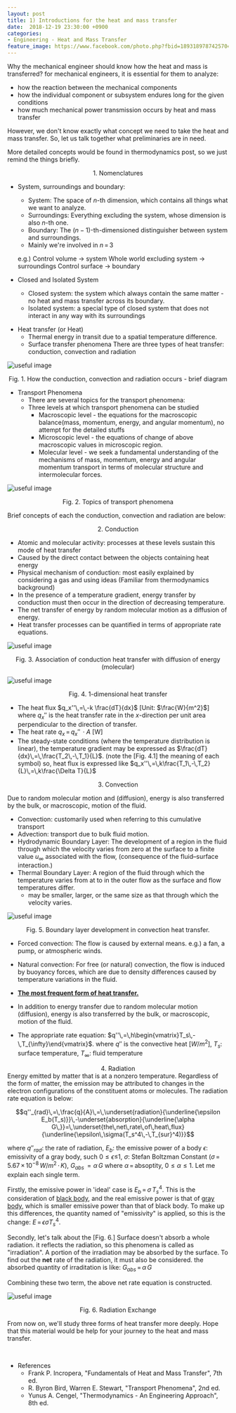 ```yaml
---
layout: post
title: 1) Introductions for the heat and mass transfer
date:  2018-12-19 23:30:00 +0900
categories:
- Engineering - Heat and Mass Transfer
feature_image: https://www.facebook.com/photo.php?fbid=1893189787425704&set=a.1893187554092594&type=3&theater
---
```


Why the mechanical engineer should know how the heat and mass is transferred? for mechanical engineers, it is essential for them to analyze:

- how the reaction between the mechanical components
- how the individual component or subsystem endures long for the given conditions
- how much mechanical power transmission occurs by heat and mass transfer

However, we don't know exactly what concept we need to take the heat and mass transfer. So, let us talk together what preliminaries are in need.

More detailed concepts would be found in thermodynamics post, so we just remind the things briefly.

<center>1. Nomenclatures</center>

- System, surroundings and boundary:

  - System: The space of $n$-th dimension, which contains all things what we want to analyze.
  - Surroundings: Everything excluding the system, whose dimension is also $n$-th one.
  - Boundary: The $(n-1)$-th-dimensioned distinguisher between system and surroundings.
  - Mainly we're involved in $n\,=\,3$

  e.g.) Control volume $\rightarrow$ system
  Whole world excluding system $\rightarrow$ surroundings
  Control surface $\rightarrow$ boundary

- Closed and Isolated System

  - Closed system: the system which always contain the same matter - no heat and mass transfer across its boundary.
  - Isolated system: a special type of closed system that does not interact in any way with its surroundings

* Heat transfer (or Heat)
  * Thermal energy in transit due to a spatial temperature difference.
  * Surface transfer phenomena
    There are three types of heat transfer: conduction, convection and radiation

![useful image](https://raw.githubusercontent.com/brandonkim12/brandonkim12.github.io/master/assets/thermodynamics_and_heat_transfer/fig_1.JPG)

<center>Fig. 1. How the conduction, convection and radiation occurs - brief diagram</center>

* Transport Phenomena
  * There are several topics for the transport phenomena:
  * Three levels at which transport phenomena can be studied
    * Macroscopic level - the equations for the macroscopic balance(mass, momentum, energy, and angular momentum), no attempt for the detailed stuffs
    * Microscopic level - the equations of change of above macroscopic values in microscopic region.
    * Molecular level - we seek a fundamental understanding of the mechanisms of mass, momentum, energy and angular momentum transport in terms of molecular structure and intermolecular forces.

![useful image](https://raw.githubusercontent.com/brandonkim12/brandonkim12.github.io/master/assets/thermodynamics_and_heat_transfer/fig_2.JPG)

<center>Fig. 2. Topics of transport phenomena</center>

Brief concepts of each the conduction, convection and radiation are below:

<center>2. Conduction</center>

* Atomic and molecular activity: processes at these levels sustain this mode of heat transfer
* Caused by the direct contact between the objects containing heat energy
* Physical mechanism of conduction: most easily explained by considering a gas and using ideas (Familiar from thermodynamics background)
* In the presence of a temperature gradient, energy transfer by conduction must then occur in the direction of decreasing temperature.
* The net transfer of energy by random molecular motion as a diffusion of energy.
* Heat transfer processes can be quantified in terms of appropriate rate equations.

![useful image](https://raw.githubusercontent.com/brandonkim12/brandonkim12.github.io/master/assets/thermodynamics_and_heat_transfer/fig_3.JPG)

<center>Fig. 3. Association of conduction heat transfer with diffusion of energy (molecular)</center>

![useful image](https://raw.githubusercontent.com/brandonkim12/brandonkim12.github.io/master/assets/thermodynamics_and_heat_transfer/fig_4.JPG)

<center>Fig. 4. 1-dimensional heat transfer</center>

* The heat flux $q_x''\,=\,-k \frac{dT}{dx}$ [Unit: $\frac{W}{m^2}$] where $q_x''$ is the heat transfer rate in the $x$-direction per unit area  perpendicular to the direction of transfer.
* The heat rate $q_x\,=\,q_x''\,\cdot A$ [W]
* The steady-state conditions (where the temperature distribution is linear), the temperature gradient may be expressed as $\frac{dT}{dx}\,=\,\frac{T_2\,-\,T_1}{L}$. (note the [Fig. 4.1] the meaning of each symbol)
  so, heat flux is expressed like $q_x''\,=\,k\frac{T_1\,-\,T_2}{L}\,=\,k\frac{\Delta T}{L}$

<center>3. Convection</center>

Due to random molecular motion and (diffusion), energy is also transferred by the bulk, or macroscopic, motion of the fluid.

* Convection:  customarily used when referring to this cumulative transport
* Advection: transport due to bulk fluid motion.
* Hydrodynamic Boundary Layer: The development of a region in the fluid through which the velocity varies from zero at the surface to a finite value $u_{\infty}$ associated with the flow, (consequence of the fluid–surface interaction.)
* Thermal Boundary Layer: A region of the fluid through which the temperature varies from at to in the outer flow as the surface and flow temperatures differ. 
  * may be smaller, larger, or the same size as that through which the velocity varies.

![useful image](https://raw.githubusercontent.com/brandonkim12/brandonkim12.github.io/master/assets/thermodynamics_and_heat_transfer/fig_5.JPG)

<center>Fig. 5. Boundary layer development in
convection heat transfer.</center>

* Forced convection: The flow is caused by external means. e.g.) a fan, a pump, or atmospheric winds.
* Natural convection: For free (or natural) convection, the flow is induced by buoyancy forces, which are due to density differences caused by temperature variations in the fluid.

* <u>**The most frequent form of heat transfer.**</u>

* In addition to energy transfer due to random molecular motion (diffusion), energy is also transferred by the bulk, or macroscopic, motion of the fluid. 

* The appropriate rate equation: $q''\,=\,h\begin{vmatrix}T_s\,-\,T_{\infty}\end{vmatrix}$. where $q''$ is the convective heat [$W/m^2$], $T_s$: surface temperature, $T_{\infty}$: fluid temperature

<center>4. Radiation</center

Energy emitted by matter that is at a nonzero temperature. Regardless of the form of matter, the emission may be attributed to changes in the electron configurations of the constituent atoms or molecules. The radiation rate equation is below:

$$q''_{rad}\,=\,\frac{q}{A}\,=\,\underset{radiation}{\underline{\epsilon E_b(T_s)}}\,-\underset{absorption}{\underline{\alpha G\,}}=\,\underset{the\,net\,rate\,of\,heat\,flux}{\underline{\epsilon\,\sigma(T_s^4\,-\,T_{sur}^4)}}$$

where $q\prime\prime_{rad}$: the rate of radiation, $E_b$: the emissive power of a body $\epsilon$: emissivity of a gray body, such $0≤\epsilon≤$1, $\sigma$: Stefan Boltzman Constant $(\sigma\,=\,5.67\,\times\,10^{-8}\,W/m^2\,\cdot\,K)$, $G_{abs}\,=\alpha\,G$ where $\alpha\,=\,$absoptity, $0≤\alpha≤1$. Let me explain each single term.

Firstly, the emissive power in 'ideal' case is $E_b\,=\,\sigma\,T_s^4$. This is the consideration of <u>black body</u>, and the real emissive power is that of <u>gray body</u>, which is smaller emissive power than that of black body. To make up this differences, the quantity named of "emissivity" is applied, so this is the change: $E\,=\,\epsilon \sigma T_s^4$.

Secondly, let's talk about the [Fig. 6.] Surface doesn't absorb a whole radiation. it reflects the radiation, so this phenomena is called as "irradiation". A portion of the irradiation may be absorbed by the surface. To find out the **net** rate of the radiation, it must also be considered. the absorbed quantity of irraditation is like: $G_{abs}\,=\,\alpha\,G$

Combining these two term, the above net rate equation is constructed.



![useful image](https://raw.githubusercontent.com/brandonkim12/brandonkim12.github.io/master/assets/thermodynamics_and_heat_transfer/fig_6.JPG)



<center>Fig. 6. Radiation Exchange </center>

From now on, we'll study three forms of heat transfer more deeply. Hope that this material would be help for your journey to the heat and mass transfer.



<br>

- References
  - Frank P. Incropera, "Fundamentals of Heat and Mass Transfer", 7th ed.
  - R. Byron Bird, Warren E. Stewart, "Transport Phenomena", 2nd ed.
  - Yunus A. Cengel, "Thermodynamics - An Engineering Approach", 8th ed.